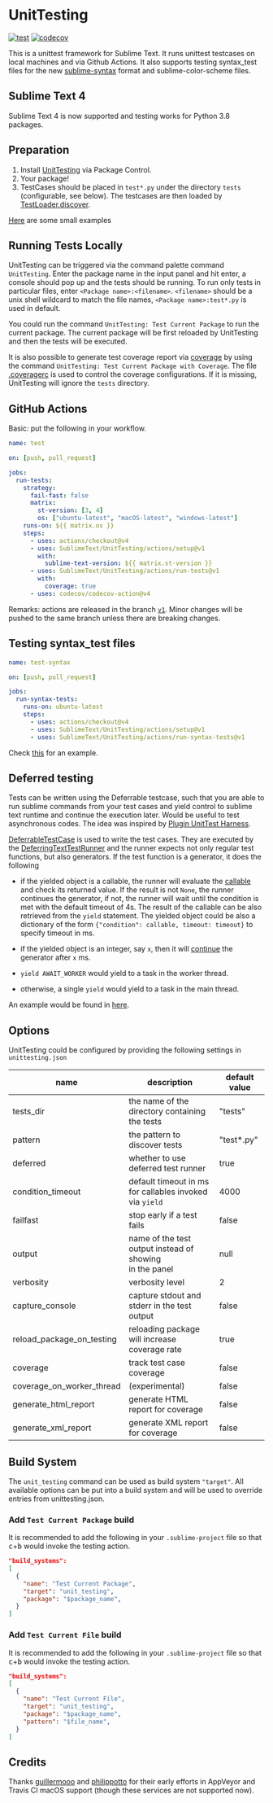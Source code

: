 UnitTesting
===========

[![test](https://github.com/SublimeText/UnitTesting/actions/workflows/test.yaml/badge.svg)](https://github.com/SublimeText/UnitTesting/actions/workflows/test.yaml)
[![codecov](https://codecov.io/gh/SublimeText/UnitTesting/branch/master/graph/badge.svg)](https://codecov.io/gh/SublimeText/UnitTesting)

This is a unittest framework for Sublime Text.
It runs unittest testcases on local machines and via Github Actions.
It also supports testing syntax_test files for the new [sublime-syntax](https://www.sublimetext.com/docs/3/syntax.html) 
format and sublime-color-scheme files.

## Sublime Text 4

Sublime Text 4 is now supported and testing works for Python 3.8 packages.

## Preparation

1. Install [UnitTesting](https://github.com/SublimeText/UnitTesting) via Package Control.
2. Your package!
3. TestCases should be placed in `test*.py` under the directory `tests` 
   (configurable, see below). The testcases are then loaded by [TestLoader.discover](https://docs.python.org/3.3/library/unittest.html#unittest.TestLoader.discover).

[Here](https://github.com/randy3k/UnitTesting-example) are some small examples

## Running Tests Locally

UnitTesting can be triggered via the command palette command `UnitTesting`.
Enter the package name in the input panel and hit enter, a console should pop
up and the tests should be running. To run only tests in particular files,
enter `<Package name>:<filename>`. `<filename>` should be a unix shell
wildcard to match the file names, `<Package name>:test*.py` is used in
default.


You could run the command `UnitTesting: Test Current Package` to run the
current package. The current package will be first reloaded by UnitTesting
and then the tests will be executed.


It is also possible to generate test
coverage report via [coverage](https://pypi.python.org/pypi/coverage) by using the command
`UnitTesting: Test Current Package with Coverage`.
The file [.coveragerc](.coveragerc) is used to control the coverage configurations. If
it is missing, UnitTesting will ignore the `tests` directory.


## GitHub Actions

Basic: put the following in your workflow.
```yaml
name: test

on: [push, pull_request]

jobs:
  run-tests:
    strategy:
      fail-fast: false
      matrix:
        st-version: [3, 4]
        os: ["ubuntu-latest", "macOS-latest", "windows-latest"]
    runs-on: ${{ matrix.os }}
    steps:
      - uses: actions/checkout@v4
      - uses: SublimeText/UnitTesting/actions/setup@v1
        with:
          sublime-text-version: ${{ matrix.st-version }}
      - uses: SublimeText/UnitTesting/actions/run-tests@v1
        with:
          coverage: true
      - uses: codecov/codecov-action@v4
```

Remarks: actions are released in the branch [`v1`](https://github.com/SublimeText/UnitTesting/tree/v1). Minor changes will be pushed to the same branch unless there
are breaking changes.

## Testing syntax_test files

```yaml
name: test-syntax

on: [push, pull_request]

jobs:
  run-syntax-tests:
    runs-on: ubuntu-latest
    steps:
      - uses: actions/checkout@v4
      - uses: SublimeText/UnitTesting/actions/setup@v1
      - uses: SublimeText/UnitTesting/actions/run-syntax-tests@v1
```
Check [this](https://github.com/randy3k/UnitTesting-example) for an example.


## Deferred testing

Tests can be written using the Deferrable testcase, such that you are
able to run sublime commands from your test cases and yield control to sublime
text runtime and continue the execution later. Would be useful to test
asynchronous codes. The idea was inspired by [Plugin UnitTest Harness](https://bitbucket.org/klorenz/sublimepluginunittestharness).


[DeferrableTestCase][1] is used to write the test cases. They are executed by
the [DeferringTextTestRunner][2] and the runner expects not only regular test
functions, but also generators. If the test function is a generator, it does
the following

- if the yielded object is a callable, the runner will evaluate the
  [callable][3] and check its returned value. If the result is not `None`, 
  the runner continues the generator, if not, the runner will wait until the
  condition is met with the default timeout of 4s. The result of the callable
  can be also retrieved from the `yield` statement. The yielded object could 
  be also a dictionary of the form `{"condition": callable, timeout: timeout}` 
  to specify timeout in ms.

- if the yielded object is an integer, say `x`, then it will [continue][4] the
  generator after `x` ms.

- `yield AWAIT_WORKER` would yield to a task in the worker thread.

- otherwise, a single `yield` would yield to a task in the main thread.



An example would be found in [here](https://github.com/randy3k/UnitTesting-example/blob/master/tests/test_defer.py).


## Options

UnitTesting could be configured by providing the following settings in `unittesting.json`

| name                        | description                                                                       | default value |
| --------------------------- | --------------------------------------------------------------------------------- | ------------- |
| tests_dir                   | the name of the directory containing the tests                                    | "tests"       |
| pattern                     | the pattern to discover tests                                                     | "test*.py"    |
| deferred                    | whether to use deferred test runner                                               | true          |
| condition_timeout           | default timeout in ms for callables invoked via `yield`                           | 4000          |
| failfast                    | stop early if a test fails                                                        | false         |
| output                      | name of the test output instead of showing <br> in the panel                      | null          |
| verbosity                   | verbosity level                                                                   | 2             |
| capture_console             | capture stdout and stderr in the test output                                      | false         |
| reload_package_on_testing   | reloading package will increase coverage rate                                     | true          |
| coverage                    | track test case coverage                                                          | false         |
| coverage_on_worker_thread   | (experimental)                                                                    | false         |
| generate_html_report        | generate HTML report for coverage                                                 | false         |
| generate_xml_report         | generate XML report for coverage                                                  | false         |

## Build System

The `unit_testing` command can be used as build system `"target"`. 
All available options can be put into a build system and will be used to override entries from unittesting.json.

### Add `Test Current Package` build

It is recommended to add the following in your `.sublime-project` file so that <kbd>c</kbd>+<kbd>b</kbd> would invoke the testing action.

```json
"build_systems":
[
  {
    "name": "Test Current Package",
    "target": "unit_testing",
    "package": "$package_name",
  }
]
```

### Add `Test Current File` build

It is recommended to add the following in your `.sublime-project` file so that <kbd>c</kbd>+<kbd>b</kbd> would invoke the testing action.

```json
"build_systems":
[
  {
    "name": "Test Current File",
    "target": "unit_testing",
    "package": "$package_name",
    "pattern": "$file_name",
  }
]
```

## Credits

Thanks [guillermooo](https://github.com/guillermooo) and [philippotto](https://github.com/philippotto) for their early efforts in AppVeyor and Travis CI macOS support (though these services are not supported now).


[1]: https://github.com/SublimeText/UnitTesting/blob/60e15d42d6ff96156408aec1999d6a16ddcf8e03/unittesting/core/py33/case.py#L22
[2]: https://github.com/SublimeText/UnitTesting/blob/60e15d42d6ff96156408aec1999d6a16ddcf8e03/unittesting/core/py33/runner.py#L21
[3]: https://github.com/SublimeText/UnitTesting/blob/60e15d42d6ff96156408aec1999d6a16ddcf8e03/unittesting/core/py33/runner.py#L65
[4]: https://github.com/SublimeText/UnitTesting/blob/60e15d42d6ff96156408aec1999d6a16ddcf8e03/unittesting/core/py33/runner.py#L72

